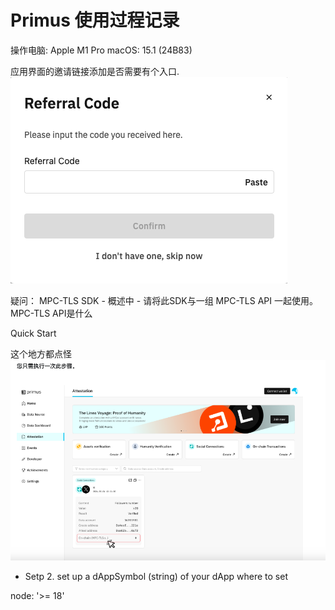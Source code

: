 # Primus 使用过程记录

操作电脑: Apple M1 Pro
macOS: 15.1 (24B83)

应用界面的邀请链接添加是否需要有个入口.
![](./image/1.png)


疑问：
MPC-TLS SDK
    - 概述中 - 请将此SDK与一组 MPC-TLS API 一起使用。 MPC-TLS API是什么

Quick Start

这个地方都点怪
![](./image/2.png)


- Setp 2. set up a dAppSymbol (string) of your dApp where to set     




 node: '>= 18' 